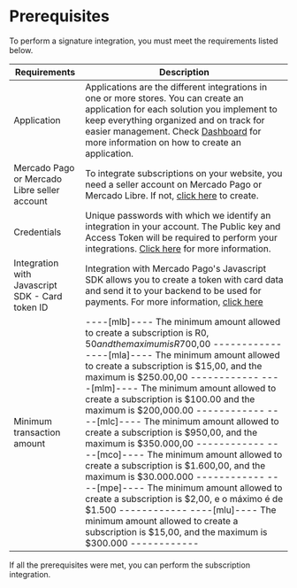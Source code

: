 # Prerequisites

To perform a signature integration, you must meet the requirements listed below.

| Requirements | Description |
|---|---|
| Application | Applications are the different integrations in one or more stores. You can create an application for each solution you implement to keep everything organized and on track for easier management. Check [Dashboard](/developers/en/docs/subscriptions/additional-content/your-integrations/introduction) for more information on how to create an application. |
| Mercado Pago or Mercado Libre seller account | To integrate subscriptions on your website, you need a seller account on Mercado Pago or Mercado Libre. If not, [click here](https://www.mercadopago[FAKER][URL][DOMAIN]/hub/registration/landing) to create. | 
| Credentials | Unique passwords with which we identify an integration in your account. The Public key and Access Token will be required to perform your integrations. [Click here](/developers/en/guides/additional-content/your-integrations/credentials) for more information. |
| Integration with Javascript SDK - Card token ID | Integration with Mercado Pago's Javascript SDK allows you to create a token with card data and send it to your backend to be used for payments. For more information, [click here](/developers/en/docs/checkout-api/integration-configuration/card/integrate-via-cardform) |
 | Minimum transaction amount | ----[mlb]---- The minimum amount allowed to create a subscription is R$0,50 and the maximum is R$700,00 ------------ ----[mla]---- The minimum amount allowed to create a subscription is $15,00, and the maximum is $250.00,00 ------------ ----[mlm]---- The minimum amount allowed to create a subscription is $100.00 and the maximum is $200,000.00 ------------ ----[mlc]---- The minimum amount allowed to create a subscription is $950,00, and the maximum is $350.000,00 ------------ ----[mco]---- The minimum amount allowed to create a subscription is $1.600,00,  and the maximum is $30.000.000 ------------ ----[mpe]---- The minimum amount allowed to create a subscription is $2,00, e o máximo é de $1.500 ------------ ----[mlu]---- The minimum amount allowed to create a subscription is $15,00, and the maximum is $300.000 ------------ |
 
If all the prerequisites were met, you can perform the subscription integration.

